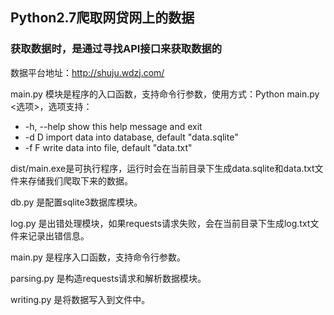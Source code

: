 ## Python2.7爬取网贷网上的数据

### 获取数据时，是通过寻找API接口来获取数据的

数据平台地址：http://shuju.wdzj.com/

main.py 模块是程序的入口函数，支持命令行参数，使用方式：Python main.py <选项>，选项支持：
- -h, --help	show this help message and exit
- -d D			import data into database, default "data.sqlite"
- -f F			write data into file, default "data.txt"

dist/main.exe是可执行程序，运行时会在当前目录下生成data.sqlite和data.txt文件来存储我们爬取下来的数据。

db.py 是配置sqlite3数据库模块。

log.py	是出错处理模块，如果requests请求失败，会在当前目录下生成log.txt文件来记录出错信息。

main.py 是程序入口函数，支持命令行参数。

parsing.py 是构造requests请求和解析数据模块。

writing.py 是将数据写入到文件中。
